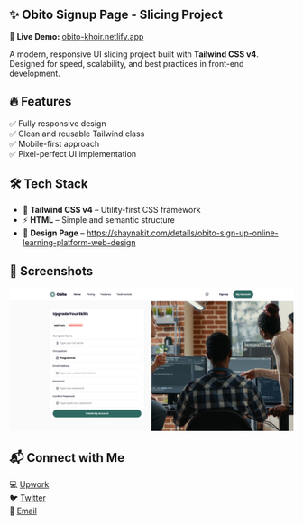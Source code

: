 ## ✨ Obito Signup Page - Slicing Project

🚀 **Live Demo:** [obito-khoir.netlify.app](https://obito-khoir.netlify.app/)

A modern, responsive UI slicing project built with **Tailwind CSS v4**. Designed for speed, scalability, and best practices in front-end development.

## 🔥 Features

✅ Fully responsive design  
✅ Clean and reusable Tailwind class  
✅ Mobile-first approach  
✅ Pixel-perfect UI implementation

## 🛠 Tech Stack

- 🌿 **Tailwind CSS v4** – Utility-first CSS framework
- ⚡ **HTML** – Simple and semantic structure
- 🎨 **Design Page** – https://shaynakit.com/details/obito-sign-up-online-learning-platform-web-design

## 📸 Screenshots

![Screenshot 1](./assets/screenshot.png)

## 📬 Connect with Me

💻 [Upwork](https://www.upwork.com/freelancers/~01b90c65586685a1ea)  
🐦 [Twitter](https://x.com/lutfikhoir25)  
📩 [Email](mailto:asiatakh25@gmail.com)
